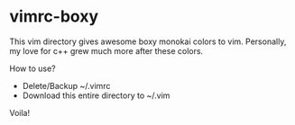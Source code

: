 # vimrc-boxy

This vim directory gives awesome boxy monokai colors to vim. Personally, my love for c++ grew much more after these colors.

How to use?
- Delete/Backup ~/.vimrc
- Download this entire directory to ~/.vim

Voila!
